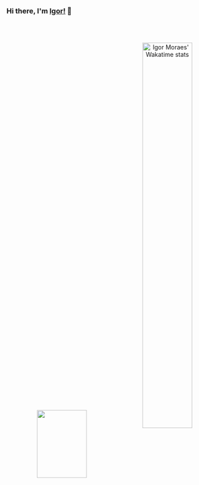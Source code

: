 ### Hi there, I'm [Igor!](https://igormoraes.dev) 👋

<br />
<br />

<!--- 
  if you have forked this to use on your profile, 
  Change the `github-readme-stats-igorsgm.vercel.app` to `github-readme-stats.vercel.app` 
--->


<!-- Change the `github-readme-stats-igorsgm.vercel.app` to `github-readme-stats.vercel.app`  -->
<p align="center">
  <img align="center" width="48%" height="158" src="https://github-readme-stats-igorsgm.vercel.app/api?username=igorsgm&show_icons=true&include_all_commits=true&theme=dark"/>
  <img align="center" width="48%" src="https://github-readme-stats-igorsgm.vercel.app/api/wakatime?username=@igorsgm&theme=dark&layout=compact&custom_title=For%20a%20year%20now%20I%20spent%20my%20time%20on" alt="Igor Moraes' Wakatime stats"/>
</p>
